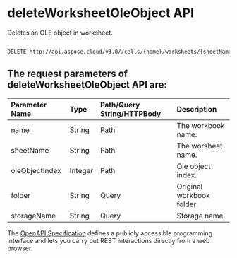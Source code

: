 # **deleteWorksheetOleObject API**

Deletes an OLE object in worksheet. 

```bash

DELETE http://api.aspose.cloud/v3.0//cells/{name}/worksheets/{sheetName}/oleobjects/{oleObjectIndex}

```

## The request parameters of **deleteWorksheetOleObject** API are: 

| Parameter Name | Type | Path/Query String/HTTPBody | Description | 
| :- | :- | :- |:- | 
|name|String|Path|The workbook name.|
|sheetName|String|Path|The worsheet name.|
|oleObjectIndex|Integer|Path|Ole object index.|
|folder|String|Query|Original workbook folder.|
|storageName|String|Query|Storage name.|


The [OpenAPI Specification](https://reference.aspose.cloud/cells/#/OleObjectsController/DeleteWorksheetOleObject) defines a publicly accessible programming interface and lets you carry out REST interactions directly from a web browser.
